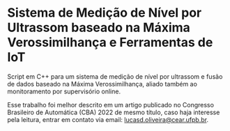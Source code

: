 # Sistema de Medição de Nível por Ultrassom baseado na Máxima Verossimilhança e Ferramentas de IoT
Script em C++ para um sistema de medição de nível por ultrassom e fusão de dados baseado na Máxima Verossimilhança, aliado também ao monitoramento por supervisório online. 

Esse trabalho foi melhor descrito em um artigo publicado no Congresso Brasileiro de Automática (CBA) 2022 de mesmo título, caso haja interesse pela leitura, entrar em contato via email: lucasd.oliveira@cear.ufpb.br.    
